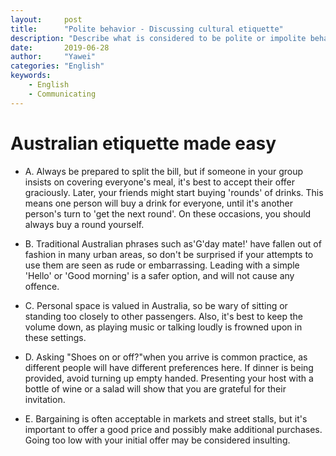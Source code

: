 ```yaml
---
layout:		post
title:		"Polite behavior - Discussing cultural etiquette"
description: "Describe what is considered to be polite or impolite behavior in a particular culture"
date:		2019-06-28
author:		"Yawei"
categories: "English"
keywords:
    - English
    - Communicating
---
```


# Australian etiquette made easy


- A. Always be prepared to split the bill, but if someone in your group insists on covering everyone's meal, it's best to accept their offer graciously. Later, your friends might start buying 'rounds' of drinks. This means one person will buy a drink for everyone, until it's another person's turn to 'get the next round'. On these occasions, you should always buy a round yourself.

- B. Traditional Australian phrases such as'G'day mate!' have fallen out of fashion in many urban areas, so don't be surprised if your attempts to use them are seen as rude or embarrassing. Leading with a simple 'Hello' or 'Good morning' is a safer option, and will not cause any offence.

- C. Personal space is valued in Australia, so be wary of sitting or standing too closely to other passengers. Also, it's best to keep the volume down, as playing music or talking loudly is frowned upon in these settings.

- D. Asking "Shoes on or off?"when you arrive is common practice, as different people will have different preferences here. If dinner is being provided, avoid turning up empty handed. Presenting your host with a bottle of wine or a salad will show that you are grateful for their invitation.

- E. Bargaining is often acceptable in markets and street stalls, but it's important to offer a good price and possibly make additional purchases. Going too low with your initial offer may be considered insulting.
